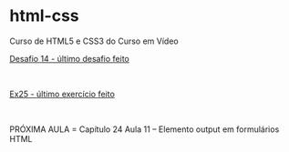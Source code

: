 # html-css
 Curso de HTML5 e CSS3 do Curso em Vídeo
<br>
 <p><a href="https://felipejlc.github.io/html-css/desafios/d014/index.html" target="blank"> Desafio 14 - último desafio feito</a></p>
 <br>
 <p><a href="https://felipejlc.github.io/html-css/exercicios/ex025/form010.html" target="blank"> Ex25 - último exercício feito </a></p>
 <br>
 <p>PRÓXIMA AULA = Capítulo 24 Aula 11 – Elemento output em formulários HTML</p>